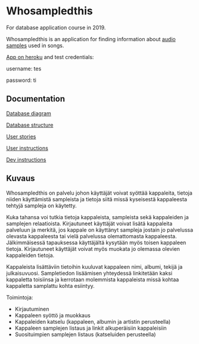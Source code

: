 # Whosampledthis

For database application course in 2019.

Whosampledthis is an application for finding information about [audio samples](https://en.wikipedia.org/wiki/Sampling_(music)) used in songs.

[App on heroku](https://thawing-coast-05641.herokuapp.com/) and test credentials:

username: tes

password: ti

## Documentation

[Database diagram](documentation/database_diagram.png)

[Database structure](documentation/database_structure.md)

[User stories](documentation/user_stories.md)

[User instructions](documentation/user_instructions.md)

[Dev instructions](documentation/dev_instructions.md)

## Kuvaus

Whosampledthis on palvelu johon käyttäjät voivat syöttää kappaleita, tietoja niiden käyttämistä sampleista ja tietoja siitä missä kyseisestä kappaleesta tehtyjä sampleja on käytetty.

Kuka tahansa voi tutkia tietoja kappaleista, sampleista sekä kappaleiden ja samplejen relaatioista. Kirjautuneet käyttäjät voivat lisätä kappaleita palveluun ja merkitä, jos kappale on käyttänyt sampleja jostain jo palvelussa olevasta kappaleesta tai vielä palvelussa olemattomasta kappaleesta. Jälkimmäisessä tapauksessa käyttäjältä kysytään myös toisen kappaleen tietoja. Kirjautuneet käyttäjät voivat myös muokata jo olemassa olevien kappaleiden tietoja.

Kappaleista lisättäviin tietoihin kuuluvat kappaleen nimi, albumi, tekijä ja julkaisuvuosi. Sampletiedon lisäämisen yhteydessä linkitetään kaksi kappaletta toisiinsa ja kerrotaan molemmista kappaleista missä kohtaa kappaletta samplattu kohta esiintyy.

Toimintoja:
- Kirjautuminen
- Kappaleen syöttö ja muokkaus
- Kappaleiden katselu (kappaleen, albumin ja artistin perusteella)
- Kappaleen samplejen listaus ja linkit alkuperäisiin kappaleisiin
- Suosituimpien samplejen listaus (katseluiden perusteella)